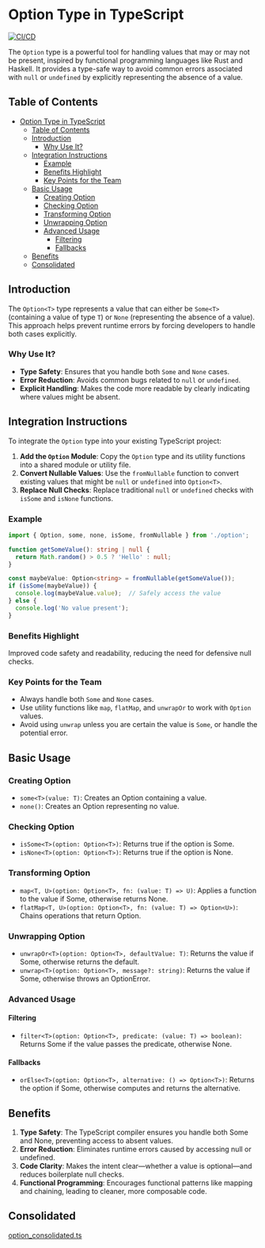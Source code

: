 # Option Type in TypeScript

[![CI/CD](https://github.com/kenato254/ts-option/actions/workflows/ci.yml/badge.svg)](https://github.com/kenato254/ts-option/actions/workflows/ci.yml)

The `Option` type is a powerful tool for handling values that may or may not be present, inspired by functional programming languages like Rust and Haskell. It provides a type-safe way to avoid common errors associated with `null` or `undefined` by explicitly representing the absence of a value.

## Table of Contents

- [Option Type in TypeScript](#option-type-in-typescript)
  - [Table of Contents](#table-of-contents)
  - [Introduction](#introduction)
    - [Why Use It?](#why-use-it)
  - [Integration Instructions](#integration-instructions)
    - [Example](#example)
    - [Benefits Highlight](#benefits-highlight)
    - [Key Points for the Team](#key-points-for-the-team)
  - [Basic Usage](#basic-usage)
    - [Creating Option](#creating-option)
    - [Checking Option](#checking-option)
    - [Transforming Option](#transforming-option)
    - [Unwrapping Option](#unwrapping-option)
    - [Advanced Usage](#advanced-usage)
      - [Filtering](#filtering)
      - [Fallbacks](#fallbacks)
  - [Benefits](#benefits)
  - [Consolidated](#consolidated)

## Introduction

The `Option<T>` type represents a value that can either be `Some<T>` (containing a value of type `T`) or `None` (representing the absence of a value). This approach helps prevent runtime errors by forcing developers to handle both cases explicitly.

### Why Use It?

- **Type Safety**: Ensures that you handle both `Some` and `None` cases.
- **Error Reduction**: Avoids common bugs related to `null` or `undefined`.
- **Explicit Handling**: Makes the code more readable by clearly indicating where values might be absent.

## Integration Instructions

To integrate the `Option` type into your existing TypeScript project:

1. **Add the `Option` Module**: Copy the `Option` type and its utility functions into a shared module or utility file.
2. **Convert Nullable Values**: Use the `fromNullable` function to convert existing values that might be `null` or `undefined` into `Option<T>`.
3. **Replace Null Checks**: Replace traditional `null` or `undefined` checks with `isSome` and `isNone` functions.

### Example

```typescript
import { Option, some, none, isSome, fromNullable } from './option';

function getSomeValue(): string | null {
  return Math.random() > 0.5 ? 'Hello' : null;
}

const maybeValue: Option<string> = fromNullable(getSomeValue());
if (isSome(maybeValue)) {
  console.log(maybeValue.value);  // Safely access the value
} else {
  console.log('No value present');
}
```

### Benefits Highlight

Improved code safety and readability, reducing the need for defensive null checks.

### Key Points for the Team

- Always handle both `Some` and `None` cases.
- Use utility functions like `map`, `flatMap`, and `unwrapOr` to work with `Option` values.
- Avoid using `unwrap` unless you are certain the value is `Some`, or handle the potential error.

## Basic Usage

### Creating Option

- `some<T>(value: T)`: Creates an Option containing a value.
- `none()`: Creates an Option representing no value.

### Checking Option

- `isSome<T>(option: Option<T>)`: Returns true if the option is Some.
- `isNone<T>(option: Option<T>)`: Returns true if the option is None.

### Transforming Option

- `map<T, U>(option: Option<T>, fn: (value: T) => U)`: Applies a function to the value if Some, otherwise returns None.
- `flatMap<T, U>(option: Option<T>, fn: (value: T) => Option<U>)`: Chains operations that return Option.

### Unwrapping Option

- `unwrapOr<T>(option: Option<T>, defaultValue: T)`: Returns the value if Some, otherwise returns the default.
- `unwrap<T>(option: Option<T>, message?: string)`: Returns the value if Some, otherwise throws an OptionError.

### Advanced Usage

#### Filtering

- `filter<T>(option: Option<T>, predicate: (value: T) => boolean)`: Returns Some if the value passes the predicate, otherwise None.

#### Fallbacks

- `orElse<T>(option: Option<T>, alternative: () => Option<T>)`: Returns the option if Some, otherwise computes and returns the alternative.

## Benefits

1. **Type Safety**: The TypeScript compiler ensures you handle both Some and None, preventing access to absent values.
2. **Error Reduction**: Eliminates runtime errors caused by accessing null or undefined.
3. **Code Clarity**: Makes the intent clear—whether a value is optional—and reduces boilerplate null checks.
4. **Functional Programming**: Encourages functional patterns like mapping and chaining, leading to cleaner, more composable code.

## Consolidated

[option_consolidated.ts](./src/option_consolidated.ts)
